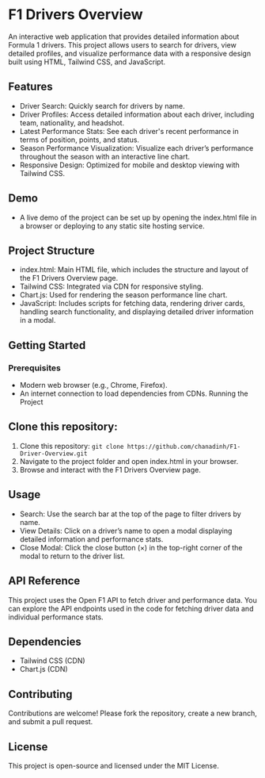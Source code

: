 # F1 Drivers Overview

An interactive web application that provides detailed information about Formula 1 drivers. This project allows users to search for drivers, view detailed profiles, and visualize performance data with a responsive design built using HTML, Tailwind CSS, and JavaScript.

## Features
- Driver Search: Quickly search for drivers by name.
- Driver Profiles: Access detailed information about each driver, including team, nationality, and headshot.
- Latest Performance Stats: See each driver's recent performance in terms of position, points, and status.
- Season Performance Visualization: Visualize each driver’s performance throughout the season with an interactive line chart.
- Responsive Design: Optimized for mobile and desktop viewing with Tailwind CSS.

## Demo
- A live demo of the project can be set up by opening the index.html file in a browser or deploying to any static site hosting service.

## Project Structure
- index.html: Main HTML file, which includes the structure and layout of the F1 Drivers Overview page.
- Tailwind CSS: Integrated via CDN for responsive styling.
- Chart.js: Used for rendering the season performance line chart.
- JavaScript: Includes scripts for fetching data, rendering driver cards, handling search functionality, and displaying detailed driver information in a modal.

## Getting Started
### Prerequisites
- Modern web browser (e.g., Chrome, Firefox).
- An internet connection to load dependencies from CDNs.
Running the Project
## Clone this repository:
1. Clone this repository: `git clone https://github.com/chanadinh/F1-Driver-Overview.git`
2. Navigate to the project folder and open index.html in your browser.
3. Browse and interact with the F1 Drivers Overview page.

## Usage
- Search: Use the search bar at the top of the page to filter drivers by name.
- View Details: Click on a driver’s name to open a modal displaying detailed information and performance stats.
- Close Modal: Click the close button (×) in the top-right corner of the modal to return to the driver list.

## API Reference
This project uses the Open F1 API to fetch driver and performance data. You can explore the API endpoints used in the code for fetching driver data and individual performance stats.

## Dependencies
- Tailwind CSS (CDN)
- Chart.js (CDN)
## Contributing
Contributions are welcome! Please fork the repository, create a new branch, and submit a pull request.

## License
This project is open-source and licensed under the MIT License.

